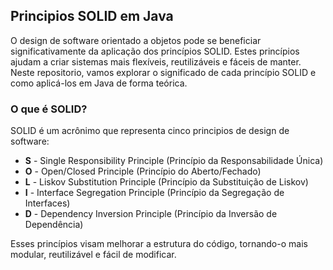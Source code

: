 ## Principios SOLID em Java

O design de software orientado a objetos pode se beneficiar significativamente da aplicação dos princípios SOLID. Estes princípios ajudam a criar sistemas mais flexíveis, reutilizáveis e 
fáceis de manter. Neste repositorio, vamos explorar o significado de cada princípio SOLID e como aplicá-los em Java de forma teórica.

### O que é SOLID?
SOLID é um acrônimo que representa cinco principios de design de software:
- **S** - Single Responsibility Principle (Princípio da Responsabilidade Única)
- **O** - Open/Closed Principle (Princípio do Aberto/Fechado)
- **L** - Liskov Substitution Principle (Princípio da Substituição de Liskov)
- **I** - Interface Segregation Principle (Princípio da Segregação de Interfaces)
- **D** - Dependency Inversion Principle (Princípio da Inversão de Dependência)

Esses princípios visam melhorar a estrutura do código, tornando-o mais modular, reutilizável e fácil de modificar.